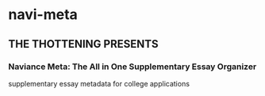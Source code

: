 # navi-meta
## THE THOTTENING PRESENTS
### Naviance Meta: The All in One Supplementary Essay Organizer  


supplementary essay metadata for college applications
